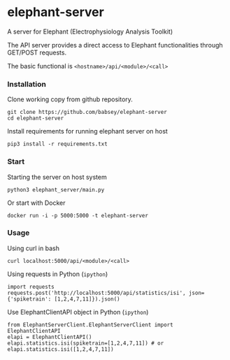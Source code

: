 # elephant-server
A server for Elephant (Electrophysiology Analysis Toolkit)

The API server provides a direct access to Elephant functionalities through GET/POST requests.

The basic functional is `<hostname>/api/<module>/<call>`


### Installation

Clone working copy from github repository.

```
git clone https://github.com/babsey/elephant-server
cd elephant-server
```

Install requirements for running elephant server on host
```
pip3 install -r requirements.txt
```


### Start

Starting the server on host system
```
python3 elephant_server/main.py
```

Or start with Docker
```
docker run -i -p 5000:5000 -t elephant-server
```

### Usage

Using curl in bash
```
curl localhost:5000/api/<module>/<call>
```

Using requests in Python (`ipython`)
```
import requests
requests.post('http://localhost:5000/api/statistics/isi', json={'spiketrain': [1,2,4,7,11]}).json()
```

Use ElephantClientAPI object in Python (`ipython`)
```
from ElephantServerClient.ElephantServerClient import ElephantClientAPI
elapi = ElephantClientAPI()
elapi.statistics.isi(spiketrain=[1,2,4,7,11]) # or elapi.statistics.isi([1,2,4,7,11])
```
